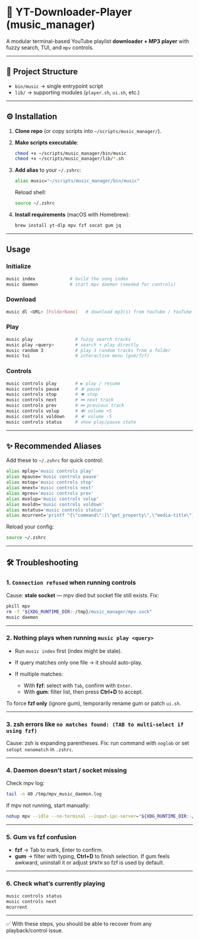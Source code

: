 # 🎵 YT-Downloader-Player (music\_manager)

A modular terminal-based YouTube playlist **downloader + MP3 player** with fuzzy search, TUI, and `mpv` controls.

---

## 📂 Project Structure

* `bin/music` → single entrypoint script
* `lib/` → supporting modules (`player.sh`, `ui.sh`, etc.)

---

## ⚙️ Installation

1. **Clone repo** (or copy scripts into `~/scripts/music_manager/`).

2. **Make scripts executable**:

   ```bash
   chmod +x ~/scripts/music_manager/bin/music
   chmod +x ~/scripts/music_manager/lib/*.sh
   ```

3. **Add alias** to your `~/.zshrc`:

   ```zsh
   alias music="~/scripts/music_manager/bin/music"
   ```

   Reload shell:

   ```bash
   source ~/.zshrc
   ```

4. **Install requirements** (macOS with Homebrew):

   ```bash
   brew install yt-dlp mpv fzf socat gum jq
   ```

---

##  Usage

### Initialize

```bash
music index             # build the song index
music daemon            # start mpv daemon (needed for controls)
```

### Download

```bash
music dl <URL> [FolderName]   # download mp3(s) from YouTube / YouTube Music
```

### Play

```bash
music play                # fuzzy search tracks
music play <query>        # search + play directly
music random 3            # play 3 random tracks from a folder
music tui                 # interactive menu (gum/fzf)
```

### Controls

```bash
music controls play       # ▶️ play / resume
music controls pause      # ⏸️ pause
music controls stop       # ⏹️ stop
music controls next       # ⏭️ next track
music controls prev       # ⏮️ previous track
music controls volup      # 🔊 volume +5
music controls voldown    # 🔉 volume -5
music controls status     # show play/pause state
```

---

## ✨ Recommended Aliases

Add these to `~/.zshrc` for quick control:

```zsh
alias mplay='music controls play'
alias mpause='music controls pause'
alias mstop='music controls stop'
alias mnext='music controls next'
alias mprev='music controls prev'
alias mvolup='music controls volup'
alias mvoldn='music controls voldown'
alias mstatus='music controls status'
alias mcurrent='printf "{\"command\":[\"get_property\",\"media-title\"]}\n" | socat - \"${XDG_RUNTIME_DIR:-/tmp}/music_manager/mpv.sock\" | jq -r ".data"'
```

Reload your config:

```bash
source ~/.zshrc
```

---

## 🛠️ Troubleshooting

### 1. `Connection refused` when running controls

Cause: **stale socket** — mpv died but socket file still exists.
Fix:

```bash
pkill mpv
rm -f "${XDG_RUNTIME_DIR:-/tmp}/music_manager/mpv.sock"
music daemon
```

---

### 2. Nothing plays when running `music play <query>`

* Run `music index` first (index might be stale).
* If query matches only one file → it should auto-play.
* If multiple matches:

  * With **fzf**: select with `Tab`, confirm with `Enter`.
  * With **gum**: filter list, then press **Ctrl+D** to accept.

To force **fzf only** (ignore gum), temporarily rename gum or patch `ui.sh`.

---

### 3. zsh errors like `no matches found: (TAB to multi-select if using fzf)`

Cause: zsh is expanding parentheses.
Fix: run command with `noglob` or set `setopt nonomatch` in `.zshrc`.

---

### 4. Daemon doesn’t start / socket missing

Check mpv log:

```bash
tail -n 40 /tmp/mpv_music_daemon.log
```

If mpv not running, start manually:

```bash
nohup mpv --idle --no-terminal --input-ipc-server="${XDG_RUNTIME_DIR:-/tmp}/music_manager/mpv.sock" --volume=60 >/tmp/mpv_music_daemon.log 2>&1 & disown
```

---

### 5. Gum vs fzf confusion

* **fzf** → Tab to mark, Enter to confirm.
* **gum** → filter with typing, **Ctrl+D** to finish selection.
  If gum feels awkward, uninstall it or adjust `$PATH` so fzf is used by default.

---

### 6. Check what’s currently playing

```bash
music controls status
music controls next
mcurrent
```

---

✅ With these steps, you should be able to recover from any playback/control issue.
